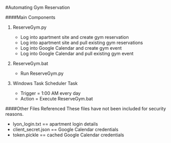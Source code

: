 #Automating Gym Reservation

####Main Components
1. ReserveGym.py
    - Log into apartment site and create gym reservation
    - Log into apartment site and pull existing gym reservations
    - Log into Google Calendar and create gym event
    - Log into Google Calendar and pull existing gym event

2. ReserveGym.bat
    - Run ReserveGym.py

3. Windows Task Scheduler Task
    - Trigger = 1:00 AM every day
    - Action = Execute ReserveGym.bat
    

####Other Files Referenced
These files have not been included for security reasons.
- lyon_login.txt == apartment login details
- client_secret.json == Google Calendar credentials
- token.pickle == cached Google Calendar credentials